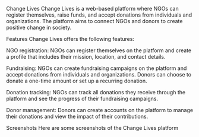 Change Lives
Change Lives is a web-based platform where NGOs can register themselves, raise funds, and accept donations from individuals and organizations. The platform aims to connect NGOs and donors to create positive change in society.

Features
Change Lives offers the following features:

NGO registration: NGOs can register themselves on the platform and create a profile that includes their mission, location, and contact details.

Fundraising: NGOs can create fundraising campaigns on the platform and accept donations from individuals and organizations. Donors can choose to donate a one-time amount or set up a recurring donation.

Donation tracking: NGOs can track all donations they receive through the platform and see the progress of their fundraising campaigns.

Donor management: Donors can create accounts on the platform to manage their donations and view the impact of their contributions.

Screenshots
Here are some screenshots of the Change Lives platform
